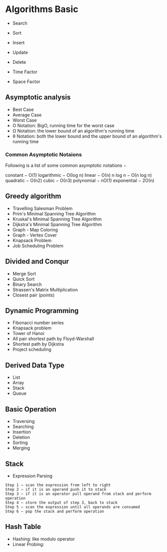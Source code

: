 # Algorithms Basic

- Search
- Sort
- Insert
- Update
- Delete

- Time Factor
- Space Factor


## Asymptotic analysis

- Best Case
- Average Case
- Worst Case
- Ο Notation: BigO, running time for the worst case 
- Ω Notation: the lower bound of an algorithm's running time
- θ Notation: both the lower bound and the upper bound of an algorithm's running time

### Common Asymptotic Notaions

Following is a list of some common asymptotic notations −

constant	−	Ο(1)
logarithmic	−	Ο(log n)
linear	−	Ο(n)
n log n	−	Ο(n log n)
quadratic	−	Ο(n2)
cubic	−	Ο(n3)
polynomial	−	nΟ(1)
exponential	−	2Ο(n)

## Greedy algorithm

- Travelling Salesman Problem
- Prim's Minimal Spanning Tree Algorithm
- Kruskal's Minimal Spanning Tree Algorithm
- Dijkstra's Minimal Spanning Tree Algorithm
- Graph - Map Coloring
- Graph - Vertex Cover
- Knapsack Problem
- Job Scheduling Problem

## Divided and Conqur

- Merge Sort
- Quick Sort
- Binary Search
- Strassen's Matrix Multiplication
- Closest pair (points)

## Dynamic Programming

- Fibonacci number series
- Knapsack problem
- Tower of Hanoi
- All pair shortest path by Floyd-Warshall
- Shortest path by Dijkstra
- Project scheduling

## Derived Data Type

- List
- Array
- Stack
- Queue

## Basic Operation

- Traversing
- Searching
- Insertion
- Deletion
- Sorting
- Merging

## Stack

- Expression Parsing

```
Step 1 − scan the expression from left to right 
Step 2 − if it is an operand push it to stack 
Step 3 − if it is an operator pull operand from stack and perform operation 
Step 4 − store the output of step 3, back to stack 
Step 5 − scan the expression until all operands are consumed 
Step 6 − pop the stack and perform operation
```

## Hash Table

- Hashing: like modulo operator
- Linear Probing: 